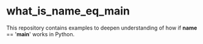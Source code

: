 # what_is_name_eq_main
This repository contains examples to deepen understanding of how if __name__ == '__main__' works in Python.
